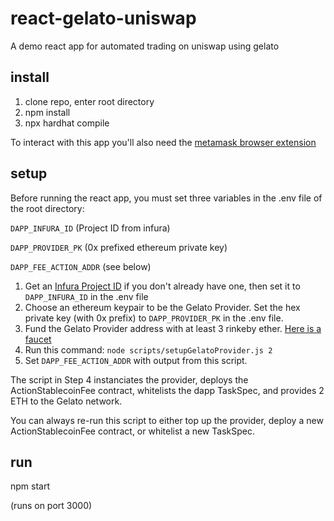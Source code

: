 # react-gelato-uniswap
A demo react app for automated trading on uniswap using gelato

## install

1. clone repo, enter root directory
2. npm install
3. npx hardhat compile

To interact with this app you'll also need the [metamask browser extension](https://metamask.io)

## setup 

Before running the react app, you must set three variables in the .env file of the root directory:

`DAPP_INFURA_ID` (Project ID from infura)

`DAPP_PROVIDER_PK` (0x prefixed ethereum private key)

`DAPP_FEE_ACTION_ADDR` (see below)



1. Get an [Infura Project ID](https://infura.io) if you don't already have one, then set it to `DAPP_INFURA_ID` in the .env file
2. Choose an ethereum keypair to be the Gelato Provider. Set the hex private key (with 0x prefix) to `DAPP_PROVIDER_PK` in the .env file.
3. Fund the Gelato Provider address with at least 3 rinkeby ether. [Here is a faucet](https://faucet.rinkeby.io/)
4. Run this command: `node scripts/setupGelatoProvider.js 2`
5. Set `DAPP_FEE_ACTION_ADDR` with output from this script.

The script in Step 4 instanciates the provider, deploys the ActionStablecoinFee contract, whitelists the dapp TaskSpec, and provides 2 ETH to the Gelato network.

You can always re-run this script to either top up the provider, deploy a new ActionStablecoinFee contract, or whitelist a new TaskSpec.

## run 

npm start

(runs on port 3000)


